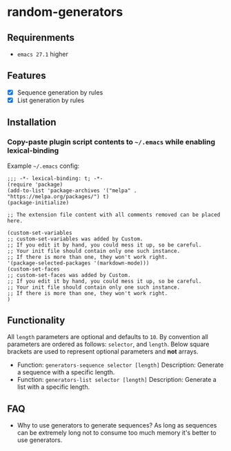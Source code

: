 # random-generators

## Requirenments

- `emacs 27.1` higher

## Features

- [x] Sequence generation by rules
- [x] List generation by rules

## Installation

### Copy-paste plugin script contents to `~/.emacs` while enabling lexical-binding

Example `~/.emacs` config:

```emacs
;;; -*- lexical-binding: t; -*-
(require 'package)
(add-to-list 'package-archives '("melpa" . "https://melpa.org/packages/") t)
(package-initialize)

;; The extension file content with all comments removed can be placed here.

(custom-set-variables
;; custom-set-variables was added by Custom.
;; If you edit it by hand, you could mess it up, so be careful.
;; Your init file should contain only one such instance.
;; If there is more than one, they won't work right.
'(package-selected-packages '(markdown-mode)))
(custom-set-faces
;; custom-set-faces was added by Custom.
;; If you edit it by hand, you could mess it up, so be careful.
;; Your init file should contain only one such instance.
;; If there is more than one, they won't work right.
)
```

## Functionality

All `length` parameters are optional and defaults to `10`.
By convention all parameters are ordered as follows: `selector`, and `length`.
Below square brackets are used to represent optional parameters and **not** arrays.

- Function: `generators-sequence selector [length]`
  Description: Generate a sequence with a specific length.
- Function: `generators-list selector [length]`
  Description: Generate a list with a specific length.

## FAQ

- Why to use generators to generate sequences?
  As long as sequences can be extremely long not to consume too much memory it's better to use generators.
